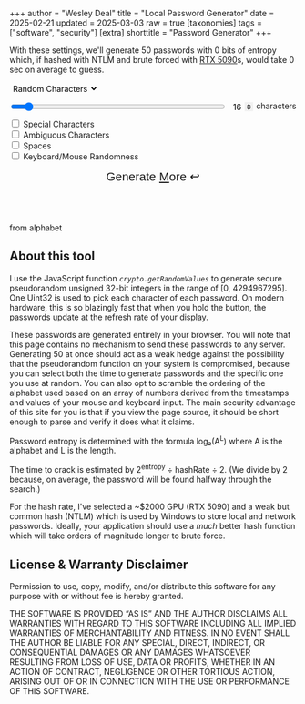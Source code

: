 +++
author = "Wesley Deal"
title = "Local Password Generator"
date = 2025-02-21
updated = 2025-03-03
raw = true
[taxonomies]
tags = ["software", "security"]
[extra]
shorttitle = "Password Generator"
+++

<style type="text/css">
.content{
	display: flex;
	max-width: 100%;
	align-items: center;
	flex-direction: column;
	min-height: 100vh;
}
.content > *:not(div#result) {
	width: calc(min(780px,100%));
	padding: 0 10px;
}
#passwords-exposition p{
	margin-top: 0;
}
#settings-wrapper {
	display: flex;
	gap: 10px;
	flex-direction: column;
	flex: 1 1 300px;
}
#controls{
	display: flex;
	flex-direction: row;
	align-items: end;
	justify-content: space-between;
	flex-wrap: wrap;
	gap: 10px;
}
select{
	border: 1px solid var(--color-fg);
	border-radius: 3px;
	font: inherit;
	background: none;
	padding: 2px;
}
#settings-wrapper div.length-container{
	display: flex;
	gap: 5px;
	flex-wrap: wrap;
}
#length{
	flex: 1 0 120px;
}
#length_val{
	width: 3em;
	background: transparent;
	border: none;
	border-bottom: 1px solid var(--color-fg);
	font: inherit;
	padding: 0;
	text-align: center;
}
input[type=number]::-webkit-inner-spin-button {
	opacity: 1;
}
.word-settings{
	display: none;
}
#genbutton-wrapper {
	flex: 1 0 200px;
}
button#generate {
	font-size: 1.5em;
	color: var(--color-link);
	border: 2px solid var(--color-link);
	border-radius: 3px;
	background: var(--color-bg);
	padding: 5px 15px 10px;
	transition: border 250ms ease-in-out, color 250ms ease-in-out, background 250ms ease-in-out;
	width: 100%;
	user-select: none;
	box-shadow: 0 2px 5px color-mix(in srgb, var(--color-fg) 20%, transparent);
}
button#generate:hover {
	background: var(--color-hover);
	color: var(--color-bg);
	border: 2px solid var(--color-hover);
}
#copied-caption{
	opacity: 0;
	font-size: 1.5em;
	color: var(--color-fg);
	background: var(--color-hover);
	text-shadow: 1px 1px var(--color-bg);
	font-weight: bold;
	transition: opacity 250ms ease-in-out;
	border-radius: 5px;
	border: 2px solid var(--color-fg);
	pointer-events: none;
	margin-top: 10px;
	text-align: center;
}
#copied-caption.active{
	opacity: 1;
}
#result{
	font-family: "Red Hat Mono",Consolas,monospace;
	font-size: 1.5em;
	border: 1px solid var(--color-fg);
	background: color-mix(in srgb, var(--color-bg) 80%, transparent);
	margin: 10px 0;
	overflow-x: auto;
	max-width: min(100%,1600px);
}
#result.smaller{
	font-size: 1em;
}
#result ul{
	display: flex;
	flex-wrap: wrap;
	gap: 24px 20px;
	justify-content: space-evenly;
	padding: 0 10px;
}
#result li{
	display: flex;
	width: auto;
	padding: 0;
	margin: 0;
	line-height: 1;
	white-space: pre;
}
#result li.copied{
	border-bottom: 2px solid var(--color-accent);
	margin-bottom: -2px;
	font-style: italic;
}
</style>
<div id="passwords-exposition">
	<p>With these settings, we'll generate 50 passwords with <span id="entropy">0</span> bits of entropy which, if hashed with NTLM and brute forced with <a href="https://gist.github.com/Chick3nman/09bac0775e6393468c2925c1e1363d5c">RTX 5090</a>s, would take <span id="hashtime">0 sec</span> on average to guess.
</div>
<div id="controls">
	<div id="settings-wrapper">
		<div>
			<select id="mode" onchange="pwgen()">
				<option value="char">Random Characters</option>
				<option value="words" disabled>Random Words</option>
			</select>
		</div>
		<div class="length-container">
			<input type="range" id="length" min="8" max="128" value="16">
			<input type="number" id="length_val" value="16"></input>
   			<label for="length"> characters</label>
		</div>
		<div class="char-settings">
			<input type="checkbox" id="specials" value="specials" onchange="pwgen()">
			<label for="specials"> Special Characters</label><br>
			<input type="checkbox" id="ambiguous" value="ambiguous" onchange="pwgen()">
			<label for="ambiguous"> Ambiguous Characters</label><br>
			<input type="checkbox" id="spaces" value="spaces" onchange="pwgen()">
			<label for="spaces"> Spaces</label><br>
			<input type="checkbox" id="user-entropy" value="user-entropy" onchange="pwgen()">
			<label for="user-entropy"> Keyboard/Mouse Randomness</label><br>
		</div>
		<div class="word-settings">
			<input type="checkbox" id="separators" value="separators" onchange="pwgen()">
			<label for="separators"> Separators (-_+= )</label><br>
			<select id="capitalization">
				<option value="none">lowercase</option>
				<option value="all">ALL CAPS</option>
				<option value="first">First Letters</option>
				<option value="rand-first">random First letters</option>
				<option value="rand">raNDOm cAps</option>option>
			</select>
			<select id="numbers">
				<option value="none">No numbers</option>
				<option value="2">2 digits, start and/or end</option>
				<option value="4">4 digits, start and/or end</option>
				<option value="3">1-3 digits randomly placed</option>
			</select>
		</div>
	</div>
	<div id="genbutton-wrapper">
		<button type="button" id="generate">Generate <u>M</u>ore ↩</button>
	</div>
</div>

<div id="copied-caption">
	COPIED TO CLIPBOARD
</div>

<div id="result"></div>

<div id="alphabet-container">
	<p>from alphabet <code id="alphabet"></code></p>
</div>

<div id="information">
	<h2>About this tool</h2>
	<p>I use the JavaScript function <i><code>crypto.getRandomValues</code></i> to generate secure pseudorandom unsigned 32-bit integers in the range of [0, 4294967295].
		One Uint32 is used to pick each character of each password. On modern hardware, this is so blazingly fast that when you hold the button, the passwords update
		at the refresh rate of your display.
	<p>These passwords are generated entirely in your browser. You will note that this page contains no mechanism to send these passwords to any server.
		Generating 50 at once should act as a weak hedge against the possibility that the pseudorandom function on your system is compromised, because
		you can select both the time to generate passwords and the specific one you use at random. You can also opt to scramble the ordering of the alphabet used
		based on an array of numbers derived from the timestamps and values of your mouse and keyboard input.
		The main security advantage of this site for you is that if you view the page source, it should be short enough to parse and verify it does what it claims.
	<p>Password entropy is determined with the formula log₂(A<sup>L</sup>) where A is the alphabet and L is the length.
	<p>The time to crack is estimated by 2<sup>entropy</sup> ÷ hashRate ÷ 2. (We divide by 2 because, on average, the password will be found halfway through the search.)
	<p>For the hash rate, I've selected a ~$2000 GPU (RTX 5090) and a weak but common hash (NTLM) which is used by Windows to store local and network passwords.
		Ideally, your application should use a <em>much</em> better hash function which will take orders of magnitude longer to brute force.
</div>

<div id="license">
	<h2>License & Warranty Disclaimer</h2>
	<p>Permission to use, copy, modify, and/or distribute this software for
	any purpose with or without fee is hereby granted.
	<p>THE SOFTWARE IS PROVIDED “AS IS” AND THE AUTHOR DISCLAIMS ALL
	WARRANTIES WITH REGARD TO THIS SOFTWARE INCLUDING ALL IMPLIED WARRANTIES
	OF MERCHANTABILITY AND FITNESS. IN NO EVENT SHALL THE AUTHOR BE LIABLE
	FOR ANY SPECIAL, DIRECT, INDIRECT, OR CONSEQUENTIAL DAMAGES OR ANY
	DAMAGES WHATSOEVER RESULTING FROM LOSS OF USE, DATA OR PROFITS, WHETHER IN
	AN ACTION OF CONTRACT, NEGLIGENCE OR OTHER TORTIOUS ACTION, ARISING OUT
	OF OR IN CONNECTION WITH THE USE OR PERFORMANCE OF THIS SOFTWARE.
</div>

<script>
const maxUInt32 = (new Uint32Array([-1]))[0]
const ambiguousAlphaNumeric = "ABCDEFGHIJKLMNOPQRSTUVWXYZabcdefghijklmnopqrstuvwxyz0123456789";
const unambiguousAlphaNumeric = "ABCDEFGHJKLMNPQRSTUVWXYZabcdefghijkmnpqrstuvwxyz23456789";
const symbols = '`~!@#$%^&*()_+-=[]{}\\|;:\'",<.>/?';
const separators = "-_+=";

var copiedTimeout;
	
const genButton = document.getElementById("generate");
var genButtonHeld = false;
genButton.addEventListener('pointerdown', (e) => { genButtonHeld = true; });
genButton.addEventListener('pointerup', (e) => { genButtonHeld = false; });
genButton.addEventListener('pointerleave', (e) => { genButtonHeld = false; });
genButton.addEventListener('pointercancel', (e) => { genButtonHeld = false; });
document.body.addEventListener('keydown', (event) => { if(event.code == "Enter" || event.code == "KeyM") genButtonHeld = true; });
document.body.addEventListener('keyup', (event) => { if(event.code == "Enter" || event.code == "KeyM") genButtonHeld = false; });


// Set userEntropy[last 3 milliseconds of timestamp] to pressed or released keycode or screen X or Y position
// this creates an array where fairly random elements are determined by user input.
// later we will loop through this to swap elements of the alphabet from userEntropyIndex % alphabetLength to userEntropyValue % alphabetLength
var userEntropy = new Uint32Array(1000);
function addUserEntropy(entropy){
	var dateEntropy = Number(Date.now().toString().slice(-3));
	userEntropy[dateEntropy] += entropy;
}
document.body.addEventListener('keydown', (event) => {addUserEntropy(event.key.charCodeAt());});
document.body.addEventListener('keyup', (event) => {addUserEntropy(event.key.charCodeAt() + 1);});
document.body.addEventListener('pointermove', (event) => {addUserEntropy(event.screenX + event.screenY);});

var results = document.getElementById("result");
var length = document.getElementById("length");
var length_val = document.getElementById("length_val");
function onChangeLength(event) {
	if (event.target.value > 16) { // set password output font size
		results.classList.add("smaller");
	} else {
		results.classList.remove("smaller");
	}
	if (event.target == document.getElementById('length')){ // update the other HTML control to match
		document.getElementById('length_val').value=event.target.value;
	} else {
		document.getElementById('length').value=event.target.value;
	}
	pwgen();
}
function scrollAdjustLength(event){
	length.value -= Math.sign(event.deltaY);
	onChangeLength(event);
	event.preventDefault();
	event.stopPropagation();
}
length_val.addEventListener('wheel', scrollAdjustLength);
length_val.addEventListener('keyup', onChangeLength);
length_val.addEventListener('mouseup', onChangeLength);
length_val.addEventListener('pointerup', () => length_val.select());
length.addEventListener('input', onChangeLength);
length.addEventListener('wheel', scrollAdjustLength);

function secureRand(min, max, count=1) {
	var randInts = crypto.getRandomValues(new Uint32Array(count));
	var scale = max-min;
	var result = min;
	return randInts.map(r => min + Math.round(scale*(r/maxUInt32)));
}

function pwgen() {
	var result = "";
	const modeElement = document.getElementById("mode");
	const mode = modeElement.options[modeElement.selectedIndex].value;
	const pwlen = parseInt(document.getElementById("length_val").value);
	const specials = document.getElementById("specials").checked;
	const ambiguous = document.getElementById("ambiguous").checked;
	const spaces = document.getElementById("spaces").checked;
	const count = 50;

	// prepare alphabet
	var charSet = ambiguous ? ambiguousAlphaNumeric : unambiguousAlphaNumeric;
	if(specials) {charSet += symbols;}
	if(spaces) {charSet += " ";}
	charSet = Array.from(charSet);
	if (document.getElementById("user-entropy").checked) {
		addUserEntropy(charSet.length+spaces+ambiguous+specials+pwlen);
		for (i=0; i<userEntropy.length; i++) {
			if (userEntropy[i]){
				var a = i % charSet.length;
				var b = userEntropy[i] % charSet.length;
				[charSet[a], charSet[b]] = [charSet[b], charSet[a]];
			}
		}
	}
	
	var resultInnerHTML = "<ul>";
	var randChars = Array.from(secureRand(0, charSet.length-1, pwlen*count));
	for (i=0; i<count; i++) {
		var pw = randChars.slice(i*pwlen,i*pwlen+pwlen).map(c => charSet[c]).join("");
		resultInnerHTML += "<li>" + pw.replaceAll("&","&amp;").replaceAll(">","&gt;").replaceAll("<","&lt;").replaceAll("\\",'&bsol;') + "</li>";
	}
	resultInnerHTML += "</ul>"
	document.getElementById("result").innerHTML = resultInnerHTML;
	
	for (el of document.querySelectorAll("#result li")){ // auto copy password on click
		el.addEventListener('click', function(e) {
			window.getSelection().removeAllRanges();
			r = document.createRange();
			r.selectNodeContents(e.target.closest('li'));
			window.getSelection().addRange(r);
			document.execCommand('copy');
			e.target.closest('li').classList.add('copied');
			document.getElementById("copied-caption").classList.add("active");
			window.clearTimeout(copiedTimeout);
			copiedTimeout = window.setTimeout(() => {document.getElementById("copied-caption").classList.remove("active");}, 1000);
		});
	}

	// determine and display time to crack
	const hashRate = 3.401e+11;
	var entropy = Math.log2(Math.pow(charSet.length, pwlen));
	var hashTime = Math.pow(2, entropy) / hashRate / 2 / 3600 / 24 / 365;
	if (hashTime < 1/365/24) {
		hashTimeText = (hashTime*365*24*3600).toPrecision(3) + " GPU-seconds";
	} else if (hashTime < 1/365) {
		hashTimeText = (hashTime*365*24).toPrecision(3) + " GPU-hours";
	} else if (hashTime < 1) {
		hashTimeText = (hashTime*365).toPrecision(3) + " GPU-days";
	} else if (hashTime < 1000000) {
		hashTimeText = hashTime.toLocaleString("en-US", {notation: "compact", maximumSignificantDigits: 3})  + " GPU-years";
	} else if (hashTime < 1000000000) {
		hashTimeText = (hashTime / 1000000).toPrecision(3) + " million GPU-years";
	} else if (hashTime < 1000000000000) {
		hashTimeText = (hashTime / 1000000000).toPrecision(3) + " billion GPU-years";
	} else if (hashTime < 1000000000000000) {
		hashTimeText = (hashTime / 1000000000000).toPrecision(3) + " trillion GPU-years";
	} else {
		hashTimeText = hashTime.toPrecision(3) + " GPU-years";
	}
	document.getElementById("entropy").innerHTML = entropy.toPrecision(3);
	document.getElementById("hashtime").innerHTML = hashTimeText;
	document.getElementById("alphabet").innerHTML = charSet.join("").replaceAll("&","&amp;").replaceAll(">","&gt;").replaceAll("<","&lt;").replaceAll("\\",'&bsol;');
}
	
function monitorGenButton() { // generate passwords each frame
	if (genButtonHeld) pwgen();
	window.requestAnimationFrame(monitorGenButton);
}
	
monitorGenButton();
addUserEntropy(Date.now()); // init user based entropy with the unix timestamp
addUserEntropy(navigator.deviceMemory); // and the user's device memory
addUserEntropy(Array.from(navigator.userAgent).map(c => c.charCodeAt()).reduce((a,b) => a+b)); // and the sum of the character codes of the user agent
// (all of which are predictable, but at worst this is better than no scrambling)
pwgen();
</script>
